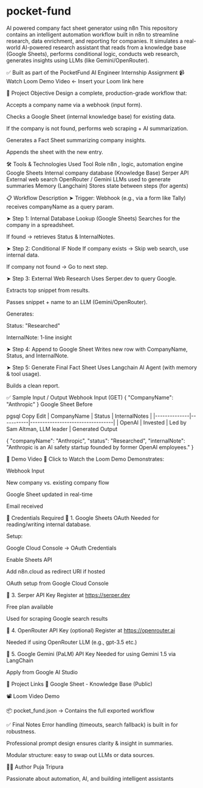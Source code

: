 # pocket-fund
AI powered company fact sheet generator using n8n
This repository contains an intelligent automation workflow built in n8n to streamline research, data enrichment, and reporting for companies. It simulates a real-world AI-powered research assistant that reads from a knowledge base (Google Sheets), performs conditional logic, conducts web research, generates insights using LLMs (like Gemini/OpenRouter).

✅ Built as part of the PocketFund AI Engineer Internship Assignment
📹 Watch Loom Demo Video ← Insert your Loom link here

📌 Project Objective
Design a complete, production-grade workflow that:

Accepts a company name via a webhook (input form).

Checks a Google Sheet (internal knowledge base) for existing data.

If the company is not found, performs web scraping + AI summarization.

Generates a Fact Sheet summarizing company insights.

Appends the sheet with the new entry.

🛠 Tools & Technologies Used
Tool	Role
n8n	, logic, automation engine
Google Sheets	Internal company database (Knowledge Base)
Serper API	External web search
OpenRouter / Gemini	LLMs used to generate summaries
Memory (Langchain)	Stores state between steps (for agents)

📋 Workflow Description
➤ Trigger:
Webhook (e.g., via a form like Tally) receives companyName as a query param.

➤ Step 1: Internal Database Lookup (Google Sheets)
Searches for the company in a spreadsheet.

If found → retrieves Status & InternalNotes.

➤ Step 2: Conditional IF Node
If company exists → Skip web search, use internal data.

If company not found → Go to next step.

➤ Step 3: External Web Research
Uses Serper.dev to query Google.

Extracts top snippet from results.

Passes snippet + name to an LLM (Gemini/OpenRouter).

Generates:

Status: "Researched"

InternalNote: 1-line insight

➤ Step 4: Append to Google Sheet
Writes new row with CompanyName, Status, and InternalNote.

➤ Step 5: Generate Final Fact Sheet 
Uses Langchain AI Agent (with memory & tool usage).

Builds a clean report.

✅ Sample Input / Output
Webhook Input (GET)
{ "CompanyName": "Anthropic" }
Google Sheet Before

pgsql
Copy
Edit
| CompanyName  | Status    | InternalNotes                   |
|--------------|-----------|----------------------------------|
| OpenAI       | Invested  | Led by Sam Altman, LLM leader   |
Generated Output


{
  "companyName": "Anthropic",
  "status": "Researched",
  "internalNote": "Anthropic is an AI safety startup founded by former OpenAI employees."
}


🧪 Demo Video
🎥 Click to Watch the Loom Demo
Demonstrates:

Webhook Input

New company vs. existing company flow

Google Sheet updated in real-time

Email received

📂 Credentials Required
🔐 1. Google Sheets OAuth
Needed for reading/writing internal database.

Setup:

Google Cloud Console → OAuth Credentials

Enable Sheets API

Add n8n.cloud as redirect URI if hosted

OAuth setup from Google Cloud Console

🔐 3. Serper API Key
Register at https://serper.dev

Free plan available

Used for scraping Google search results

🔐 4. OpenRouter API Key (optional)
Register at https://openrouter.ai

Needed if using OpenRouter LLM (e.g., gpt-3.5 etc.)

🔐 5. Google Gemini (PaLM) API Key 
Needed for using Gemini 1.5 via LangChain

Apply from Google AI Studio

📎 Project Links
📄 Google Sheet - Knowledge Base (Public)

📽️ Loom Video Demo

📦 pocket_fund.json → Contains the full exported workflow

✅ Final Notes
Error handling (timeouts, search fallback) is built in for robustness.

Professional prompt design ensures clarity & insight in summaries.

Modular structure: easy to swap out LLMs or data sources.

🧑‍💻 Author
Puja Tripura

Passionate about automation, AI, and building intelligent assistants

